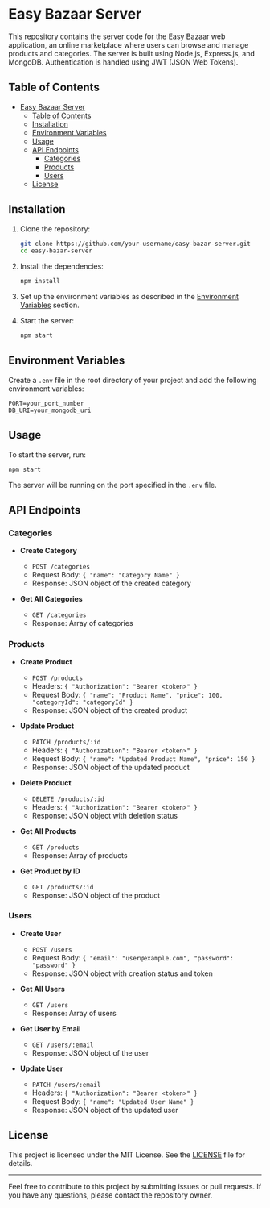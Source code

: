 # Easy Bazaar Server

This repository contains the server code for the Easy Bazaar web application, an online marketplace where users can browse and manage products and categories. The server is built using Node.js, Express.js, and MongoDB. Authentication is handled using JWT (JSON Web Tokens).

## Table of Contents

- [Easy Bazaar Server](#easy-bazaar-server)
  - [Table of Contents](#table-of-contents)
  - [Installation](#installation)
  - [Environment Variables](#environment-variables)
  - [Usage](#usage)
  - [API Endpoints](#api-endpoints)
    - [Categories](#categories)
    - [Products](#products)
    - [Users](#users)
  - [License](#license)

## Installation

1. Clone the repository:
    ```sh
    git clone https://github.com/your-username/easy-bazar-server.git
    cd easy-bazar-server
    ```

2. Install the dependencies:
    ```sh
    npm install
    ```

3. Set up the environment variables as described in the [Environment Variables](#environment-variables) section.

4. Start the server:
    ```sh
    npm start
    ```

## Environment Variables

Create a `.env` file in the root directory of your project and add the following environment variables:

```env
PORT=your_port_number
DB_URI=your_mongodb_uri
```

## Usage

To start the server, run:

```sh
npm start
```

The server will be running on the port specified in the `.env` file.

## API Endpoints

### Categories

- **Create Category**
  - `POST /categories`
  - Request Body: `{ "name": "Category Name" }`
  - Response: JSON object of the created category

- **Get All Categories**
  - `GET /categories`
  - Response: Array of categories

### Products

- **Create Product**
  - `POST /products`
  - Headers: `{ "Authorization": "Bearer <token>" }`
  - Request Body: `{ "name": "Product Name", "price": 100, "categoryId": "categoryId" }`
  - Response: JSON object of the created product

- **Update Product**
  - `PATCH /products/:id`
  - Headers: `{ "Authorization": "Bearer <token>" }`
  - Request Body: `{ "name": "Updated Product Name", "price": 150 }`
  - Response: JSON object of the updated product

- **Delete Product**
  - `DELETE /products/:id`
  - Headers: `{ "Authorization": "Bearer <token>" }`
  - Response: JSON object with deletion status

- **Get All Products**
  - `GET /products`
  - Response: Array of products

- **Get Product by ID**
  - `GET /products/:id`
  - Response: JSON object of the product

### Users

- **Create User**
  - `POST /users`
  - Request Body: `{ "email": "user@example.com", "password": "password" }`
  - Response: JSON object with creation status and token

- **Get All Users**
  - `GET /users`
  - Response: Array of users

- **Get User by Email**
  - `GET /users/:email`
  - Response: JSON object of the user

- **Update User**
  - `PATCH /users/:email`
  - Headers: `{ "Authorization": "Bearer <token>" }`
  - Request Body: `{ "name": "Updated User Name" }`
  - Response: JSON object of the updated user

## License

This project is licensed under the MIT License. See the [LICENSE](LICENSE) file for details.

---

Feel free to contribute to this project by submitting issues or pull requests. If you have any questions, please contact the repository owner.